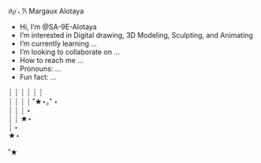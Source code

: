  𝜗𝜚 ࣪˖ ִ𐙚  Margaux Alotaya 

-  Hi, I’m @SA-9E-Alotaya
-  I’m interested in Digital drawing, 3D Modeling, Sculpting, and Animating
-  I’m currently learning ...
-  I’m looking to collaborate on ...
-  How to reach me ...
-  Pronouns: ...
-  Fun fact: ...

┊         ┊       ┊   ┊    ┊        ┊
<br>
┊         ┊       ┊   ┊   ˚★⋆｡˚  ⋆
<br>
┊         ┊       ┊   ⋆
<br>
┊         ┊       ★⋆
<br>
┊ ◦
<br>
★⋆      
<br>
           ˚★

<!---
SA-9E-Alotaya/SA-9E-Alotaya is a ✨ special ✨ repository because its `README.md` (this file) appears on your GitHub profile.
You can click the Preview link to take a look at your changes.
--->
